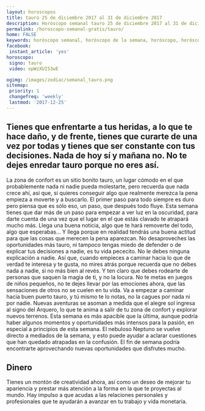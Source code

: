 ```yaml
---
layout: horoscopos
title: tauro 25 de diciembre 2017 al 31 de diciembre 2017 
description: Horóscopo semanal tauro 25 de diciembre 2017 al 31 de diciembre 2017. Tienes que enfrentarte a tus heridas, a lo que te hace daño, y de frente, tienes que curarte de una vez por todas y tienes que ser constante con tus decisiones. Nada de hoy sí y mañana no. No te dejes enredar tauro porque no eres así. 
permalink: /horoscopo-semanal-gratis/tauro/
home: FALSE
keywords: horóscopo semanal, horóscopo de la semana, horóscopo, horóscopo gratis,horóscopos, horóscopo esperanza gracia, horoscopos tauro la semana, horóscopos gratis, Tarot, Astrologia, Zodíaco, tauro, horoscopo gratis, semanal
facebook:
 instant_article: 'yes'
horoscopo:
 signo: tauro
 video: opWzXUI53wE

ogimg: /images/zodiac/semanal_tauro.png
sitemap:
 priority: 1
 changefreq: 'weekly'
 lastmod: '2017-12-25'
---
```




## Tienes que enfrentarte a tus heridas, a lo que te hace daño, y de frente, tienes que curarte de una vez por todas y tienes que ser constante con tus decisiones. Nada de hoy sí y mañana no. No te dejes enredar tauro porque no eres así. 

La zona de confort es un sitio bonito tauro, un lugar cómodo en el que probablemente nada ni nadie pueda molestarte, pero recuerda que nada crece ahí, así que, si quieres conseguir algo que realmente merezca la pena empieza a moverte y a buscarlo. El primer paso para todo siempre es duro pero piensa que es sólo eso, un paso, que después todo fluye. Esta semana tienes que dar más de un paso para empezar a ver luz en la oscuridad, para darte cuenta de una vez que el lugar en el que estás clavado te atrapará mucho más. Llega una buena noticia, algo que te hará removerte del todo, algo que esperabas… Y llega porque en realidad tendrás una buena actitud para que las cosas que merecen la pena aparezcan. No desaproveches las oportunidades más tauro, ni tampoco tengas miedo de defender o de explicar tus decisiones a nadie, es tu vida pececito. No le debes ninguna explicación a nadie. Así que, cuando empieces a caminar hacia lo que de verdad te interesa y te gusta, no mires atrás porque recuerda que no debes nada a nadie, si no más bien al revés. Y ten claro que debes rodearte de personas que saquen la magia de ti, y no la locura. No te metas en juegos de niños pequeños, no te dejes llevar por las emociones ahora, que las sensaciones de otros no se cuelen en tu vida. Va a empezar a caminar hacia buen puerto tauro, y tú mismo te lo notas, no la cagues por nada ni por nadie.
Nuevas aventuras se asoman a medida que el alegre sol ingresa al signo del Arquero, lo que te anima a salir de tu zona de confort y explorar nuevos terrenos. Esta semana es más apacible que la última, aunque podría haber algunos momentos y oportunidades más intensos para la pasión, en especial a principios de esta semana. El nebuloso Neptuno se vuelve directo a mediados de la semana, y esto puede ayudar a aclarar cuestiones que han quedado atrapadas en la confusión. El fin de semana podría encontrarte aprovechando nuevas oportunidades que disfrutes mucho.

## Dinero

Tienes un montón de creatividad ahora, así como un deseo de mejorar tu apariencia y prestar más atención a la forma en la que te proyectas al mundo. Hay impulso a que acudas a las relaciones personales y profesionales que te ayudarán a avanzar en tu trabajo y vida monetaria.
